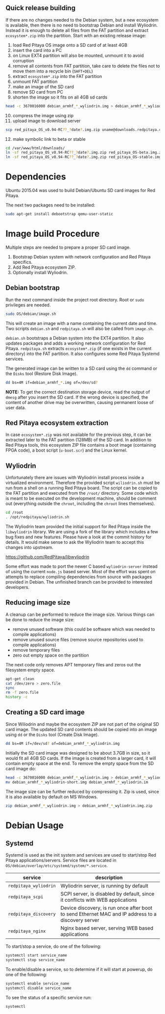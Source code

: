 ## Quick release building

If there are no changes needed to the Debian system, but a new ecosystem is available, then there is no need to bootstrap Debian and install Wyliodrin. Instead it is enough to delete all files from the FAT partition and extract `ecosystem*.zip` into the partition.
Start with an existing release image:
1. load Red Pitaya OS image onto a SD card of at least 4GB
2. insert the card into a PC
3. on Linux EXT4 partition will also be mounted, unmount it to avoid corruption
4. remove all contents from FAT partition, take care to delete the files not to move them into a recycle bin (`SHFT+DEL`)
5. extract `ecosystem*.zip` into the FAT partition
6. unmount FAT partition
7. make an image of the SD card
8. remove SD card from PC
9. shorten the image so it fits on all 4GB sd cards
```bash
head -c 3670016000 debian_armhf_*_wyliodrin.img > debian_armhf_*_wyliodrin-short.img
```
10. compress the image using zip
11. upload image to download server
```bash
scp red_pitaya_OS_v0.94-RC??_?date?.img.zip uname@downloads.redpitaya.com/var/www/html/downloads/
```
12. make symbolic link to beta or stable
```bash
cd /var/www/html/downloads/
ln -sf red_pitaya_OS_v0.94-RC??_?date?.img.zip red_pitaya_OS-beta.img.zip
ln -sf red_pitaya_OS_v0.94-RC??_?date?.img.zip red_pitaya_OS-stable.img.zip
```

# Dependencies

Ubuntu 2015.04 was used to build Debian/Ubuntu SD card images for Red Pitaya.

The next two packages need to be installed:
```bash
sudo apt-get install debootstrap qemu-user-static
```

# Image build Procedure

Multiple steps are needed to prepare a proper SD card image.
1. Bootstrap Debian system with network configuration and Red Pitaya specifics.
2. Add Red Pitaya ecosystem ZIP.
3. Optionally install Wyliodrin.

## Debian bootstrap

Run the next command inside the project root directory. Root or `sudo` privileges are needed.
```bash
sudo OS/debian/image.sh
```
This will create an image with a name containing the current date and time. Two scripts `debian.sh` and `redpitaya.sh` will also be called from `image.sh`.

`debian.sh` bootstraps a Debian system into the EXT4 partition. It also updates packages and adds a working network configuration for Red Pitaya.
`redpitaya.sh` extracts `ecosystem*.zip` (if one exists in the current directory) into the FAT partition. It also configures some Red Pitaya Systemd services.

The generated image can be written to a SD card using the `dd` command or the `Disks` tool (Restore Disk Image).
```bash
dd bs=4M if=debian_armhf_*.img of=/dev/sd?
```
**NOTE:** To get the correct destination storage device, read the output of `dmesg` after you insert the SD card. If the wrong device is specified, the content of another
drive may be overwritten, causing permanent loose of user data.

## Red Pitaya ecosystem extraction

In case `ecosystem*.zip` was not available for the previous step, it can be extracted later to the FAT partition (128MB) of the SD card. In addition to Red Pitaya tools, this ecosystem ZIP file contains a boot image (containing FPGA code), a boot script (`u-boot.scr`) and the Linux kernel.

## Wyliodrin

Unfortunately there are issues with Wyliodrin install process inside a virtualized environment. Therefore the provided script `wiliodrin.sh` must be run from a shell on a running Red Pitaya board. The script can be copied to the FAT partition and executed from the `/root/` directory. Some code which is meant to be executed on the development machine, should be comment out (everything outside the `chroot`, including the `chroot` lines themselves).
```bash
cd /root
. /opt/redpitaya/wyliodrin.sh
```

The Wyliodrin team provided the initial support for Red Pitaya inside the `libwyliodrin` library. We are using a fork of the library which includes a few bug fixes and new features. Please have a look at the commit history for details. It would make sense to ask the Wyliodrin team to accept this changes into upstream.

https://github.com/RedPitaya/libwyliodrin

Some effort was made to port the newer C based `wyliodrin-server` instead of using the current `node.js` based server. Most of the effort was spent on attempts to replace compiling dependencies from source with packages provided in Debian. The unfinished branch can be provided to interested developers.


## Reducing image size

A cleanup can be performed to reduce the image size. Various things can be done to reduce the image size:
- remove unused software (this could be software which was needed to compile applications)
- remove unused source files (remove source repositories used to compile applications)
- remove temporary files
- zero out empty space on the partition

The next code only removes APT temporary files and zeros out the filesystem empty space.
```bash
apt-get clean
cat /dev/zero > zero.file
sync
rm -f zero.file
history -c
```


## Creating a SD card image

Since Wiliodrin and maybe the ecosystem ZIP are not part of the original SD card image. The updated SD card contents should be copied into an image using `dd` or the `Disks` tool (Create Disk Image).
```bash
dd bs=4M if=/dev/sd? of=debian_armhf_*_wyliodrin.img
```

Initially the SD card image was designed to be about 3.7GB in size, so it would fit all 4GB SD cards. If the image is created from a larger card, it will contain empty space at the end. To remove the empty space from the SD card image do:
```bash
head -c 3670016000 debian_armhf_*_wyliodrin.img > debian_armhf_*_wyliodrin-short.img
mv debian_armhf_*_wyliodrin-short.img debian_armhf_*_wyliodrin.im
```

The image size can be further reduced by compressing it. Zip is used, since it is also available by default on MS Windows.
```bash
zip debian_armhf_*_wyliodrin.img > debian_armhf_*_wyliodrin.img.zip
```


# Debian Usage

## Systemd

Systemd is used as the init system and services are used to start/stop Red Pitaya applications/servers. Service files are located in `OS/debian/overlay/etc/systemd/system/*.service`.

| service               | description
|-----------------------|-------------------------------------------------------
| `redpitaya_wyliodrin` | Wyliodrin server, is running by default
| `redpitaya_scpi`      | SCPI server, is disabled by default, since it conflicts with WEB applications
| `redpitaya_discovery` | Device discovery, is run once after boot to send Ethernet MAC and IP address to a discovery server
| `redpitaya_nginx`     | Nginx based server, serving WEB based applications

To start/stop a service, do one of the following:
```bash
systemctl start service_name
systemctl stop service_name
```

To enable/disable a service, so to determine if it will start at powerup, do one of the following:
```bash
systemctl enable service_name
systemctl disable service_name
```

To see the status of a specific service run:
```bash
systemctl
```
